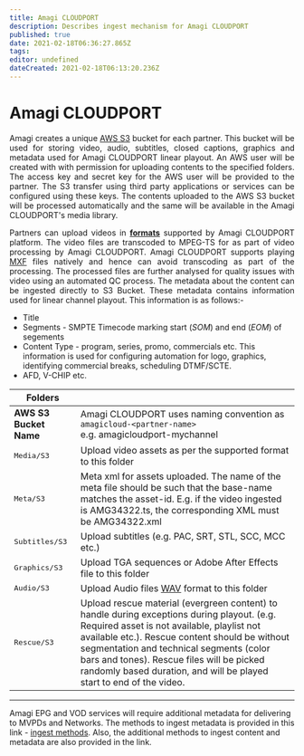 ```yaml
---
title: Amagi CLOUDPORT
description: Describes ingest mechanism for Amagi CLOUDPORT
published: true
date: 2021-02-18T06:36:27.865Z
tags: 
editor: undefined
dateCreated: 2021-02-18T06:13:20.236Z
---
```


# Amagi CLOUDPORT

<p align="justify">
Amagi creates a unique <a href="https://aws.amazon.com/s3/">AWS S3</a> bucket for each partner. This bucket will be used for storing video, audio, subtitles, closed captions, graphics and metadata used for Amagi CLOUDPORT linear playout. An AWS user will be created with with permission for uploading contents to the specified folders. The access key and secret key for the AWS user will be provided to the partner. The S3 transfer using third party applications or services can be configured using these keys. The contents uploaded to the AWS S3 bucket will be processed automatically and the same will be available in the Amagi CLOUDPORT's media library. 
 </p>

<p align="justify">
  Partners can upload videos in <a href='../metadata/contents'><b>formats</b></a> supported by Amagi CLOUDPORT platform. The video files are transcoded to MPEG-TS for as part of video processing by Amagi CLOUDPORT. Amagi CLOUDPORT supports playing <a href="https://en.wikipedia.org/wiki/Material_Exchange_Format"/>MXF</a> files natively and hence can avoid transcoding as part of the processing. The processed files are further analysed for quality issues with video using an automated QC process. The metadata  about the content can be ingested directly to S3 Bucket. These metadata contains information used for linear channel playout. This information is as follows:-
 </p>
   
  * Title
  * Segments - SMPTE Timecode marking start (*SOM*) and end (*EOM*) of segements
  * Content Type - program, series, promo, commercials etc. This information is used for configuring automation for logo, graphics, identifying commercial breaks, scheduling DTMF/SCTE.
  * AFD, V-CHIP etc.
  

| **Folders**| |
|---|---|
|**AWS S3 Bucket Name**|Amagi CLOUDPORT uses naming convention as `amagicloud-<partner-name>`<br>e.g. amagicloudport-mychannel|
|<kbd>Media/S3</kbd>|Upload video assets as per the supported format to this folder|
|<kbd>Meta/S3</kbd>|Meta xml for assets uploaded. The name of the meta file should be such that the base-name matches the asset-id. E.g. if the video ingested is AMG34322.ts, the corresponding XML must be AMG34322.xml|
|<kbd>Subtitles/S3</kbd>|Upload subtitles (e.g. PAC, SRT, STL, SCC, MCC etc.)|
|<kbd>Graphics/S3</kbd>|Upload TGA sequences or Adobe After Effects file to this folder|
|<kbd>Audio/S3</kbd>|Upload Audio files [WAV](https://en.wikipedia.org/wiki/WAV) format to this folder|
|<kbd>Rescue/S3</kbd>|Upload rescue material (evergreen content) to handle during exceptions during playout. (e.g. Required asset is not available, playlist not available etc.). Rescue content should be without segmentation and technical segments (color bars and tones). Rescue files will be picked randomly based duration, and will be played start to end of the video.|

---

Amagi EPG and VOD services will require additional metadata for delivering to MVPDs and Networks. The methods to ingest metadata is provided in this link - [ingest methods](../ingest). Also, the additional methods to ingest content and metadata are also provided in the link.
